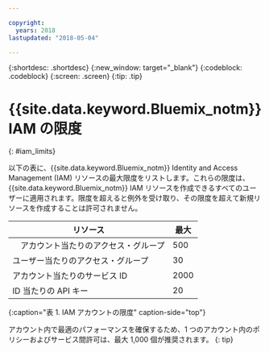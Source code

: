 ```yaml
---

copyright:
  years: 2018
lastupdated: "2018-05-04"

---
```



{:shortdesc: .shortdesc}
{:new_window: target="_blank"}
{:codeblock: .codeblock}
{:screen: .screen}
{:tip: .tip}

# {{site.data.keyword.Bluemix_notm}} IAM の限度
{: #iam_limits}

以下の表に、{{site.data.keyword.Bluemix_notm}} Identity and Access Management (IAM) リソースの最大限度をリストします。これらの限度は、{{site.data.keyword.Bluemix_notm}} IAM リソースを作成できるすべてのユーザーに適用されます。限度を超えると例外を受け取り、その限度を超えて新規リソースを作成することは許可されません。

| リソース | 最大 |
|----------|---------|
| 　アカウント当たりのアクセス・グループ | 500 |
| ユーザー当たりのアクセス・グループ | 30 |
| アカウント当たりのサービス ID | 2000 |
| ID 当たりの API キー | 20 |
{:caption="表 1. IAM アカウントの限度" caption-side="top"}

アカウント内で最適のパフォーマンスを確保するため、1 つのアカウント内のポリシーおよびサービス間許可は、最大 1,000 個が推奨されます。
{: tip}
